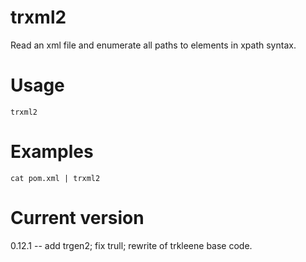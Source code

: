 # trxml2

Read an xml file and enumerate all paths to elements in xpath syntax.

# Usage

    trxml2

# Examples

    cat pom.xml | trxml2

# Current version

0.12.1 -- add trgen2; fix trull; rewrite of trkleene base code.
